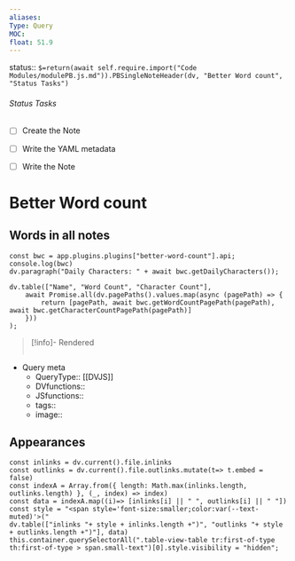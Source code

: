 ```yaml
---
aliases: 
Type: Query
MOC: 
float: 51.9
---
```


status:: `$=return(await self.require.import("Code Modules/modulePB.js.md")).PBSingleNoteHeader(dv, "Better Word count", "Status Tasks")`

###### Status Tasks
- [ ] Create the Note
- [ ] Write the YAML metadata
- [ ] Write the Note


# Better Word count

## Words in all notes


```dataviewjs
const bwc = app.plugins.plugins["better-word-count"].api;
console.log(bwc)
dv.paragraph("Daily Characters: " + await bwc.getDailyCharacters());

dv.table(["Name", "Word Count", "Character Count"],
    await Promise.all(dv.pagePaths().values.map(async (pagePath) => {
        return [pagePath, await bwc.getWordCountPagePath(pagePath), await bwc.getCharacterCountPagePath(pagePath)]
    }))
);
```

>[!info]- Rendered
>```dataviewjs
>
>```


- Query meta
    - QueryType:: [[DVJS]]
    - DVfunctions:: 
    - JSfunctions:: 
    - tags:: 
    - image:: 





## Appearances

```dataviewjs
const inlinks = dv.current().file.inlinks
const outlinks = dv.current().file.outlinks.mutate(t=> t.embed = false)
const indexA = Array.from({ length: Math.max(inlinks.length, outlinks.length) }, (_, index) => index)
const data = indexA.map((i)=> [inlinks[i] || " ", outlinks[i] || " "])
const style = "<span style='font-size:smaller;color:var(--text-muted)'>("
dv.table(["inlinks "+ style + inlinks.length +")", "outlinks "+ style + outlinks.length +")"], data)
this.container.querySelectorAll(".table-view-table tr:first-of-type th:first-of-type > span.small-text")[0].style.visibility = "hidden";
```

